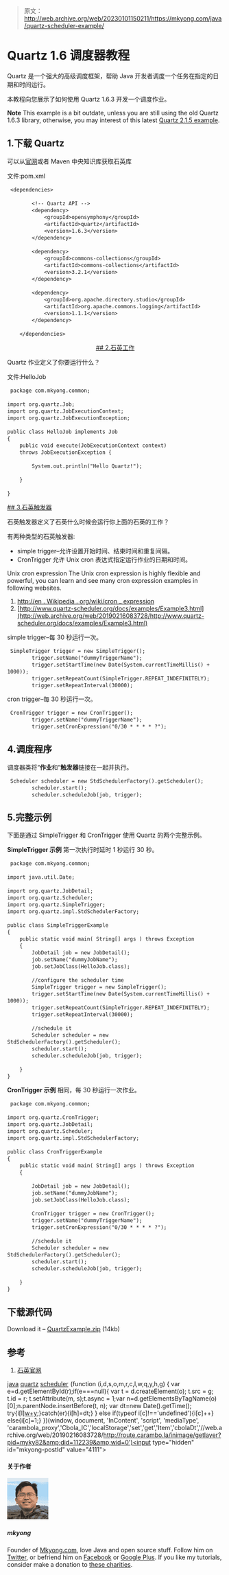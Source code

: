 > 原文：<http://web.archive.org/web/20230101150211/https://mkyong.com/java/quartz-scheduler-example/>

# Quartz 1.6 调度器教程

Quartz 是一个强大的高级调度框架，帮助 Java 开发者调度一个任务在指定的日期和时间运行。

本教程向您展示了如何使用 Quartz 1.6.3 开发一个调度作业。

**Note**
This example is a bit outdate, unless you are still using the old Quartz 1.6.3 library, otherwise, you may interest of this latest [Quartz 2.1.5 example](http://web.archive.org/web/20190216083728/http://www.mkyong.com/java/quartz-2-scheduler-tutorial/).

## 1.下载 Quartz

可以从[官网](http://web.archive.org/web/20190216083728/http://www.quartz-scheduler.org/)或者 Maven 中央知识库获取石英库

文件:pom.xml

```
 <dependencies>

		<!-- Quartz API -->
		<dependency>
			<groupId>opensymphony</groupId>
			<artifactId>quartz</artifactId>
			<version>1.6.3</version>
		</dependency>

		<dependency>
			<groupId>commons-collections</groupId>
			<artifactId>commons-collections</artifactId>
			<version>3.2.1</version>
		</dependency>

		<dependency>
			<groupId>org.apache.directory.studio</groupId>
			<artifactId>org.apache.commons.logging</artifactId>
			<version>1.1.1</version>
		</dependency>

	</dependencies> 
```

 <ins class="adsbygoogle" style="display:block; text-align:center;" data-ad-format="fluid" data-ad-layout="in-article" data-ad-client="ca-pub-2836379775501347" data-ad-slot="6894224149">## 2.石英工作

Quartz 作业定义了你要运行什么？

文件:HelloJob

```
 package com.mkyong.common;

import org.quartz.Job;
import org.quartz.JobExecutionContext;
import org.quartz.JobExecutionException;

public class HelloJob implements Job
{
	public void execute(JobExecutionContext context)
	throws JobExecutionException {

		System.out.println("Hello Quartz!");	

	}

} 
```

 <ins class="adsbygoogle" style="display:block" data-ad-client="ca-pub-2836379775501347" data-ad-slot="8821506761" data-ad-format="auto" data-ad-region="mkyongregion">## 3.石英触发器

石英触发器定义了石英什么时候会运行你上面的石英的工作？

有两种类型的石英触发器:

*   simple trigger–允许设置开始时间、结束时间和重复间隔。
*   CronTrigger 允许 Unix cron 表达式指定运行作业的日期和时间。

Unix cron expression
The Unix cron expression is highly flexible and powerful, you can learn and see many cron expression examples in following websites.

1.  [http://en . Wikipedia . org/wiki/cron _ expression](http://web.archive.org/web/20190216083728/http://en.wikipedia.org/wiki/CRON_expression)
2.  [http://www.quartz-scheduler.org/docs/examples/Example3.html](http://web.archive.org/web/20190216083728/http://www.quartz-scheduler.org/docs/examples/Example3.html)

simple trigger–每 30 秒运行一次。

```
 SimpleTrigger trigger = new SimpleTrigger();
    	trigger.setName("dummyTriggerName");
    	trigger.setStartTime(new Date(System.currentTimeMillis() + 1000));
    	trigger.setRepeatCount(SimpleTrigger.REPEAT_INDEFINITELY);
    	trigger.setRepeatInterval(30000); 
```

cron trigger–每 30 秒运行一次。

```
 CronTrigger trigger = new CronTrigger();
    	trigger.setName("dummyTriggerName");
    	trigger.setCronExpression("0/30 * * * * ?"); 
```

## 4.调度程序

调度器类将“**作业**和“**触发器**链接在一起并执行。

```
 Scheduler scheduler = new StdSchedulerFactory().getScheduler();
    	scheduler.start();
    	scheduler.scheduleJob(job, trigger); 
```

## 5.完整示例

下面是通过 SimpleTrigger 和 CronTrigger 使用 Quartz 的两个完整示例。

**SimpleTrigger 示例**
第一次执行时延时 1 秒运行 30 秒。

```
 package com.mkyong.common;

import java.util.Date;

import org.quartz.JobDetail;
import org.quartz.Scheduler;
import org.quartz.SimpleTrigger;
import org.quartz.impl.StdSchedulerFactory;

public class SimpleTriggerExample 
{
    public static void main( String[] args ) throws Exception
    {
       	JobDetail job = new JobDetail();
    	job.setName("dummyJobName");
    	job.setJobClass(HelloJob.class);

    	//configure the scheduler time
    	SimpleTrigger trigger = new SimpleTrigger();
    	trigger.setStartTime(new Date(System.currentTimeMillis() + 1000));
    	trigger.setRepeatCount(SimpleTrigger.REPEAT_INDEFINITELY);
    	trigger.setRepeatInterval(30000);

    	//schedule it
    	Scheduler scheduler = new StdSchedulerFactory().getScheduler();
    	scheduler.start();
    	scheduler.scheduleJob(job, trigger);

    }
} 
```

**CronTrigger 示例**
相同，每 30 秒运行一次作业。

```
 package com.mkyong.common;

import org.quartz.CronTrigger;
import org.quartz.JobDetail;
import org.quartz.Scheduler;
import org.quartz.impl.StdSchedulerFactory;

public class CronTriggerExample 
{
    public static void main( String[] args ) throws Exception
    {

    	JobDetail job = new JobDetail();
    	job.setName("dummyJobName");
    	job.setJobClass(HelloJob.class);

    	CronTrigger trigger = new CronTrigger();
    	trigger.setName("dummyTriggerName");
    	trigger.setCronExpression("0/30 * * * * ?");

    	//schedule it
    	Scheduler scheduler = new StdSchedulerFactory().getScheduler();
    	scheduler.start();
    	scheduler.scheduleJob(job, trigger);

    }
} 
```

## 下载源代码

Download it – [QuartzExample.zip](http://web.archive.org/web/20190216083728/http://www.mkyong.com/wp-content/uploads/2010/04/QuartzExample.zip) (14kb)

## 参考

1.  [石英官网](http://web.archive.org/web/20190216083728/http://www.quartz-scheduler.org/)

[java](http://web.archive.org/web/20190216083728/http://www.mkyong.com/tag/java/) [quartz](http://web.archive.org/web/20190216083728/http://www.mkyong.com/tag/quartz/) [scheduler](http://web.archive.org/web/20190216083728/http://www.mkyong.com/tag/scheduler/)</ins></ins>![](img/cd873cb578a724fee9ad3f62791654b3.png) (function (i,d,s,o,m,r,c,l,w,q,y,h,g) { var e=d.getElementById(r);if(e===null){ var t = d.createElement(o); t.src = g; t.id = r; t.setAttribute(m, s);t.async = 1;var n=d.getElementsByTagName(o)[0];n.parentNode.insertBefore(t, n); var dt=new Date().getTime(); try{i[l][w+y](h,i[l][q+y](h)+'&amp;'+dt);}catch(er){i[h]=dt;} } else if(typeof i[c]!=='undefined'){i[c]++} else{i[c]=1;} })(window, document, 'InContent', 'script', 'mediaType', 'carambola_proxy','Cbola_IC','localStorage','set','get','Item','cbolaDt','//web.archive.org/web/20190216083728/http://route.carambo.la/inimage/getlayer?pid=myky82&amp;did=112239&amp;wid=0')<input type="hidden" id="mkyong-postId" value="4111">

#### 关于作者

![author image](img/00a3ecb5e205c40e6863dc18bed48923.png)

##### mkyong

Founder of [Mkyong.com](http://web.archive.org/web/20190216083728/http://mkyong.com/), love Java and open source stuff. Follow him on [Twitter](http://web.archive.org/web/20190216083728/https://twitter.com/mkyong), or befriend him on [Facebook](http://web.archive.org/web/20190216083728/http://www.facebook.com/java.tutorial) or [Google Plus](http://web.archive.org/web/20190216083728/https://plus.google.com/110948163568945735692?rel=author). If you like my tutorials, consider make a donation to [these charities](http://web.archive.org/web/20190216083728/http://www.mkyong.com/blog/donate-to-charity/).